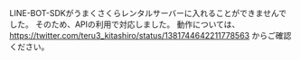 LINE-BOT-SDKがうまくさくらレンタルサーバーに入れることができませんでした。
そのため、APIの利用で対応しました。
動作については、
https://twitter.com/teru3_kitashiro/status/1381744642211778563
からご確認ください。